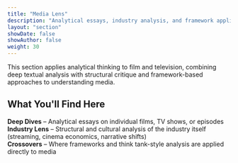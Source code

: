 ```yaml
---
title: "Media Lens"
description: "Analytical essays, industry analysis, and framework applications to media"
layout: "section"
showDate: false
showAuthor: false
weight: 30
---
```


This section applies analytical thinking to film and television, combining deep textual analysis with structural critique and framework-based approaches to understanding media.

## What You'll Find Here

**Deep Dives** – Analytical essays on individual films, TV shows, or episodes  
**Industry Lens** – Structural and cultural analysis of the industry itself (streaming, cinema economics, narrative shifts)  
**Crossovers** – Where frameworks and think tank-style analysis are applied directly to media
